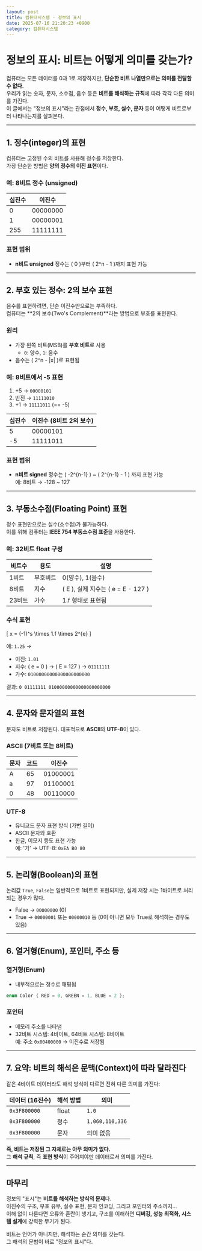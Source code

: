 ```yaml
---
layout: post
title: 컴퓨터시스템 - 정보의 표시
date: 2025-07-16 21:20:23 +0900
category: 컴퓨터시스템
---
```

# 정보의 표시: 비트는 어떻게 의미를 갖는가?

컴퓨터는 모든 데이터를 0과 1로 저장하지만, **단순한 비트 나열만으로는 의미를 전달할 수 없다.**  
우리가 읽는 숫자, 문자, 소수점, 음수 등은 **비트를 해석하는 규칙**에 따라 각각 다른 의미를 가진다.  
이 글에서는 "정보의 표시"라는 관점에서 **정수, 부호, 실수, 문자** 등이 어떻게 비트로부터 나타나는지를 살펴본다.

---

## 1. 정수(integer)의 표현

컴퓨터는 고정된 수의 비트를 사용해 정수를 저장한다.  
가장 단순한 방법은 **양의 정수의 이진 표현**이다.

### 예: 8비트 정수 (unsigned)
| 십진수 | 이진수 |
|--------|--------|
| 0      | 00000000 |
| 1      | 00000001 |
| 255    | 11111111 |

### 표현 범위
- **n비트 unsigned** 정수는 \( 0 \)부터 \( 2^n - 1 \)까지 표현 가능

---

## 2. 부호 있는 정수: 2의 보수 표현

음수를 표현하려면, 단순 이진수만으로는 부족하다.  
컴퓨터는 **2의 보수(Two's Complement)**라는 방법으로 부호를 표현한다.

### 원리
- 가장 왼쪽 비트(MSB)를 **부호 비트**로 사용
  - `0`: 양수, `1`: 음수
- 음수는 \( 2^n - |x| \)로 표현됨

### 예: 8비트에서 -5 표현
1. +5 → `00000101`  
2. 반전 → `11111010`  
3. +1 → `11111011` (== -5)

| 십진수 | 이진수 (8비트 2의 보수) |
|--------|-------------------------|
| 5      | 00000101 |
| -5     | 11111011 |

### 표현 범위
- **n비트 signed** 정수는 \( -2^{n-1} \) ~ \( 2^{n-1} - 1 \) 까지 표현 가능  
  예: 8비트 → -128 ~ 127

---

## 3. 부동소수점(Floating Point) 표현

정수 표현만으로는 실수(소수점)가 불가능하다.  
이를 위해 컴퓨터는 **IEEE 754 부동소수점 표준**을 사용한다.

### 예: 32비트 float 구성

| 비트수 | 용도 | 설명 |
|--------|------|------|
| 1비트  | 부호비트 | 0(양수), 1(음수) |
| 8비트  | 지수 | \( E \), 실제 지수는 \( e = E - 127 \) |
| 23비트 | 가수 | 1.f 형태로 표현됨 |

### 수식 표현

\[
x = (-1)^s \times 1.f \times 2^{e}
\]

예: `1.25` →  
- 이진: `1.01`  
- 지수: \( e = 0 \) → \( E = 127 \) → `01111111`  
- 가수: `01000000000000000000000`

결과: `0 01111111 01000000000000000000000`

---

## 4. 문자와 문자열의 표현

문자도 비트로 저장된다. 대표적으로 **ASCII**와 **UTF-8**이 있다.

### ASCII (7비트 또는 8비트)
| 문자 | 코드 | 이진수 |
|------|------|--------|
| A    | 65   | 01000001 |
| a    | 97   | 01100001 |
| 0    | 48   | 00110000 |

### UTF-8
- 유니코드 문자 표현 방식 (가변 길이)
- ASCII 문자와 호환
- 한글, 이모지 등도 표현 가능  
  예: '가' → UTF-8: `0xEA B0 80`

---

## 5. 논리형(Boolean)의 표현

논리값 `True`, `False`는 일반적으로 1비트로 표현되지만, 실제 저장 시는 1바이트로 처리되는 경우가 많다.

- False → `00000000` (0)
- True → `00000001` 또는 `00000010` 등 (0이 아니면 모두 True로 해석하는 경우도 있음)

---

## 6. 열거형(Enum), 포인터, 주소 등

### 열거형(Enum)
- 내부적으로는 정수로 매핑됨
```c
enum Color { RED = 0, GREEN = 1, BLUE = 2 };
```

### 포인터
- 메모리 주소를 나타냄
- 32비트 시스템: 4바이트, 64비트 시스템: 8바이트  
  예: 주소 `0x00400000` → 이진수로 저장됨

---

## 7. 요약: 비트의 해석은 문맥(Context)에 따라 달라진다

같은 4바이트 데이터라도 해석 방식이 다르면 전혀 다른 의미를 가진다:

| 데이터 (16진수) | 해석 방법 | 의미 |
|-----------------|-----------|------|
| `0x3F800000` | float | `1.0` |
| `0x3F800000` | 정수 | `1,060,110,336` |
| `0x3F800000` | 문자 | 의미 없음 |

**즉, 비트는 저장된 그 자체로는 아무 의미가 없다.**  
그 **해석 규칙**, 즉 **표현 방식**이 주어져야만 데이터로서 의미를 가진다.

---

## 마무리

정보의 "표시"는 **비트를 해석하는 방식의 문제**다.  
이진수의 구조, 부호 유무, 실수 표현, 문자 인코딩, 그리고 포인터와 주소까지…  
이해 없이 다룬다면 오류와 혼란이 생기고, 구조를 이해하면 **디버깅, 성능 최적화, 시스템 설계**에 강력한 무기가 된다.

비트는 언어가 아니지만, 해석하는 순간 의미를 갖는다.  
그 해석의 문법이 바로 "정보의 표시"다.